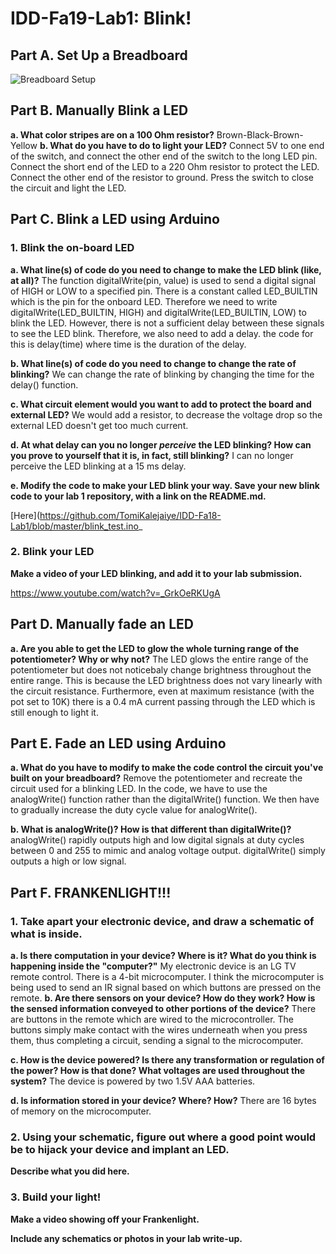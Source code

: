 # IDD-Fa19-Lab1: Blink!

## Part A. Set Up a Breadboard

![Breadboard Setup](https://imgur.com/1KFqRzd.jpg)


## Part B. Manually Blink a LED

**a. What color stripes are on a 100 Ohm resistor?**
     Brown-Black-Brown-Yellow
**b. What do you have to do to light your LED?**
     Connect 5V to one end of the switch, and connect the other end of the switch to the long LED pin. 
     Connect the short end of the LED to a 220 Ohm resistor to protect the LED. Connect the other end of the 
     resistor to ground. Press the switch to close the circuit and light the LED.

## Part C. Blink a LED using Arduino

### 1. Blink the on-board LED

**a. What line(s) of code do you need to change to make the LED blink (like, at all)?**
     The function digitalWrite(pin, value) is used to send a digital signal of HIGH or LOW to 
     a specified pin. There is a constant called LED_BUILTIN which is the pin for the onboard LED. Therefore we
     need to write digitalWrite(LED_BUILTIN, HIGH) and digitalWrite(LED_BUILTIN, LOW) to blink the LED. However,
     there is not a sufficient delay between these signals to see the LED blink. Therefore, we also need to add a delay.
     the code for this is delay(time) where time is the duration of the delay.
     
**b. What line(s) of code do you need to change to change the rate of blinking?**
     We can change the rate of blinking by changing the time for the delay() function.
     
**c. What circuit element would you want to add to protect the board and external LED?**
     We would add a resistor, to decrease the voltage drop so the external LED doesn't get too much current.
     
**d. At what delay can you no longer *perceive* the LED blinking? How can you prove to yourself that it is, in fact, still blinking?**
     I can no longer perceive the LED blinking at a 15 ms delay. 

**e. Modify the code to make your LED blink your way. Save your new blink code to your lab 1 repository, with a link on the README.md.**

[Here](https://github.com/TomiKalejaiye/IDD-Fa18-Lab1/blob/master/blink_test.ino_


### 2. Blink your LED

**Make a video of your LED blinking, and add it to your lab submission.**

https://www.youtube.com/watch?v=_GrkOeRKUgA


## Part D. Manually fade an LED

**a. Are you able to get the LED to glow the whole turning range of the potentiometer? Why or why not?**
     The LED glows the entire range of the potentiometer but does not noticebaly change brightness throughout the entire            range. This is because the LED brightness does not vary linearly with the circuit resistance. Furthermore, even at            maximum resistance (with the pot set to 10K) there is a 0.4 mA current passing through the LED which is still enough to        light it.

## Part E. Fade an LED using Arduino

**a. What do you have to modify to make the code control the circuit you've built on your breadboard?**
     Remove the potentiometer and recreate the circuit used for a blinking LED. In the code, we have to use the analogWrite()
     function rather than the digitalWrite() function. We then have to gradually increase the duty cycle value for                  analogWrite().

**b. What is analogWrite()? How is that different than digitalWrite()?**
     analogWrite() rapidly outputs high and low digital signals at duty cycles between 0 and 255 to mimic and analog voltage        output. digitalWrite() simply outputs a high or low signal.

## Part F. FRANKENLIGHT!!!

### 1. Take apart your electronic device, and draw a schematic of what is inside. 

**a. Is there computation in your device? Where is it? What do you think is happening inside the "computer?"**
     My electronic device is an LG TV remote control. There is a 4-bit microcomputer. I think the microcomputer is being used      to send an IR signal based on which buttons are pressed on the remote.
**b. Are there sensors on your device? How do they work? How is the sensed information conveyed to other portions of the device?**
     There are buttons in the remote which are wired to the microcontroller. The buttons simply make contact with the wires       underneath when you press them, thus completing a circuit, sending a signal to the microcomputer.

**c. How is the device powered? Is there any transformation or regulation of the power? How is that done? What voltages are used throughout the system?**
     The device is powered by two 1.5V AAA batteries. 

**d. Is information stored in your device? Where? How?**
     There are 16 bytes of memory on the microcomputer. 

### 2. Using your schematic, figure out where a good point would be to hijack your device and implant an LED.

**Describe what you did here.**

### 3. Build your light!

**Make a video showing off your Frankenlight.**

**Include any schematics or photos in your lab write-up.**
